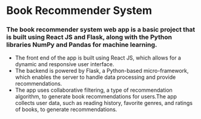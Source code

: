 # Book Recommender System

### The book recommender system web app is a basic project that is built using React JS and Flask, along with the Python libraries NumPy and Pandas for machine learning. 
- The front end of the app is built using React JS, which allows for a dynamic and responsive user interface. 
- The backend is powered by Flask, a Python-based micro-framework, which enables the server to handle data processing and provide recommendations. 
- The app uses collaborative filtering, a type of recommendation algorithm, to generate book recommendations for users.The app collects user data, such as reading history, favorite genres, and ratings of books, to generate recommendations.